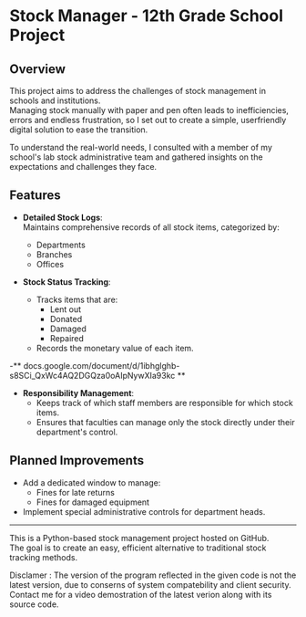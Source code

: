# Stock Manager - 12th Grade School Project

## Overview
This project aims to address the challenges of stock management in schools and institutions.  
Managing stock manually with paper and pen often leads to inefficiencies, errors and endless frustration, so I set out to create a simple, userfriendly digital solution to ease the transition.

To understand the real-world needs, I consulted with a member of my school's lab stock administrative team and gathered insights on the expectations and challenges they face.

## Features
- **Detailed Stock Logs**:  
  Maintains comprehensive records of all stock items, categorized by:
  - Departments
  - Branches
  - Offices

- **Stock Status Tracking**:
  - Tracks items that are:
    - Lent out
    - Donated
    - Damaged
    - Repaired
  - Records the monetary value of each item.

-** docs.google.com/document/d/1ibhglghb-s8SCi_QxWc4AQ2DGQza0oAIpNywXIa93kc **

- **Responsibility Management**:
  - Keeps track of which staff members are responsible for which stock items.
  - Ensures that faculties can manage only the stock directly under their department's control.

## Planned Improvements
- Add a dedicated window to manage:
  - Fines for late returns
  - Fines for damaged equipment
- Implement special administrative controls for department heads.

---

This is a Python-based stock management project hosted on GitHub.  
The goal is to create an easy, efficient alternative to traditional stock tracking methods.

Disclamer : The version of the program reflected in the given code is not the latest version, due to conserns of system compatebility and client security. Contact me for a video demostration of the latest verion along with its source code.

